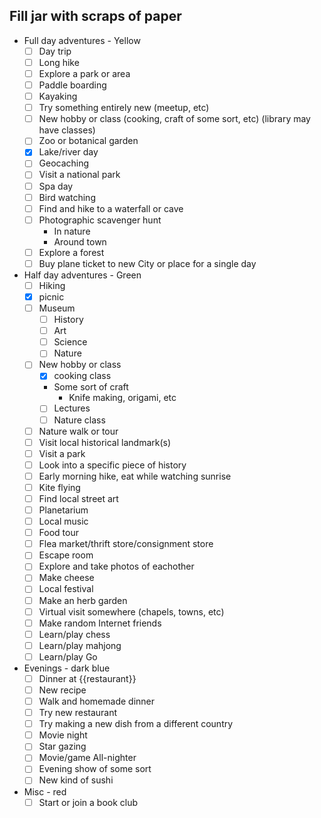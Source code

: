 ## Fill jar with scraps of paper

- Full day adventures - Yellow
	- [ ] Day trip
	- [ ] Long hike
	- [ ] Explore a park or area
	- [ ] Paddle boarding
	- [ ] Kayaking
	- [ ] Try something entirely new (meetup, etc)
	- [ ] New hobby or class (cooking, craft of some sort, etc) (library may have classes)
	- [ ] Zoo or botanical garden
	- [x] Lake/river day
	- [ ] Geocaching
	- [ ] Visit a national park
	- [ ] Spa day
	- [ ] Bird watching
	- [ ] Find and hike to a waterfall or cave
	- [ ] Photographic scavenger hunt
		- In nature
		- Around town
	- [ ] Explore a forest
	- [ ] Buy plane ticket to new City or place for a single day
- Half day adventures - Green
	- [ ] Hiking
	- [x] picnic
	- [ ] Museum
		- [ ] History
		- [ ] Art
		- [ ] Science
		- [ ] Nature
	- [ ] New hobby or class
		- [x] cooking class
		- Some sort of craft
			- Knife making, origami, etc 
		- [ ] Lectures
		- [ ] Nature class
	- [ ] Nature walk or tour
	- [ ] Visit local historical landmark(s)
	- [ ] Visit a park
	- [ ] Look into a specific piece of history
	- [ ] Early morning hike, eat while watching sunrise
	- [ ] Kite flying
	- [ ] Find local street art
	- [ ] Planetarium
	- [ ] Local music
	- [ ] Food tour
	- [ ] Flea market/thrift store/consignment store
	- [ ] Escape room
	- [ ] Explore and take photos of eachother
	- [ ] Make cheese
	- [ ] Local festival
	- [ ] Make an herb garden
	- [ ] Virtual visit somewhere (chapels, towns, etc)
	- [ ] Make random Internet friends
	- [ ] Learn/play chess
	- [ ] Learn/play mahjong
	- [ ] Learn/play Go
- Evenings - dark blue
	- [ ] Dinner at {{restaurant}}
	- [ ] New recipe
	- [ ] Walk and homemade dinner
	- [ ] Try new restaurant
	- [ ] Try making a new dish from a different country
	- [ ] Movie night
	- [ ] Star gazing
	- [ ] Movie/game All-nighter
	- [ ] Evening show of some sort
	- [ ] New kind of sushi
- Misc - red
	- [ ] Start or join a book club